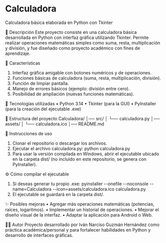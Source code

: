 # Calculadora
Calculadora básica elaborada en Python con Tkinter

📌 Descripción
Este proyecto consiste en una calculadora básica desarrollada en Python con interfaz gráfica utilizando Tkinter.
Permite realizar operaciones matemáticas simples como suma, resta, multiplicación y división, y fue diseñado como proyecto académico con fines de aprendizaje.

🚀 Características
  1. Interfaz gráfica amigable con botones numéricos y de operaciones.
  2. Funciones básicas de calculadora (suma, resta, multiplicación, división).
  3. Función de limpiar pantalla.
  4. Manejo de errores básicos (ejemplo: división entre cero).
  5. Posibilidad de ampliación (nuevas funciones matemáticas).

🚀 Tecnologías utilizadas
  • Python 3.14
  • Tkinter (para la GUI)
  • PyInstaller (para la creación del ejecutable .exe)

📂 Estructura del proyecto
  Calculadora/
  │── src/
  │   └── calculadora.py
  │── assets/
  │   └── calculadora.ico
  │── README.md

📖 Instrucciones de uso
  1. Clonar el repositorio o descargar los archivos.
  2. Ejecutar el archivo calculadora.py:
      python calculadora.py
  3. Para usar la versión compilada en Windows, abrir el ejecutable ubicado en la carpeta dist/ (no incluido en este repositorio, se genera con   PyInstaller).

⚙️ Cómo compilar el ejecutable
  1. Si deseas generar tu propio .exe:
        pyinstaller --onefile --noconsole --name=Calculadora --icon=assets/calculadora.ico calculadora.py
  2. El ejecutable se guardará en la carpeta dist/.

✨ Posibles mejoras
  • Agregar más operaciones matemáticas (potencias, raíces, logaritmos).
  • Implementar un historial de operaciones.
  • Mejorar el diseño visual de la interfaz.
  • Adaptar la aplicación para Android o Web.

👨‍💻 Autor
  Proyecto desarrollado por Iván Narciso Guzmán Hernández como práctica académica/personal y para fortalecer habilidades en Python y desarrollo de interfaces gráficas.
